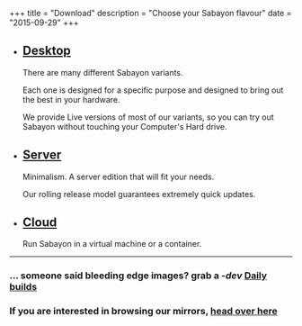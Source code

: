 +++
title = "Download"
description = "Choose your Sabayon flavour"
date = "2015-09-29"
+++

* ## [Desktop](/desktop)

    There are many different Sabayon variants.

    Each one is designed for a specific purpose and designed to bring out the best in your hardware.

    We provide Live versions of most of our variants, so you can try out Sabayon without touching your Computer's Hard drive.

* ## [Server](/server)

    Minimalism. A server edition that will fit your needs.

    Our rolling release model guarantees extremely quick updates.

* ## [Cloud](/cloud)

    Run Sabayon in a virtual machine or a container.

---

### ... someone said bleeding edge images? grab a *-dev* [Daily builds](http://dl.sabayon.org/iso/daily/daily.html)

### If you are interested in browsing our mirrors, [head over here](/mirrors)
